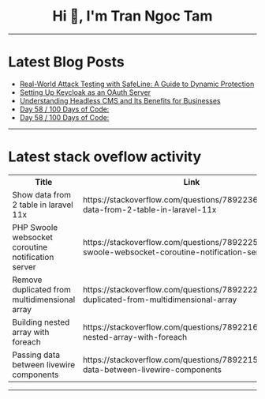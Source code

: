 <h1 align="center">Hi 👋, I'm Tran Ngoc Tam</h1>

---

# Latest Blog Posts 
<!-- BLOG-POST-LIST:START -->
- [Real-World Attack Testing with SafeLine: A Guide to Dynamic Protection](https://dev.to/lulu_liu_c90f973e2f954d7f/real-world-attack-testing-with-safeline-a-guide-to-dynamic-protection-2j5)
- [Setting Up Keycloak as an OAuth Server](https://dev.to/mtsammy40/setting-up-keycloak-as-an-oauth-server-1acn)
- [Understanding Headless CMS and Its Benefits for Businesses](https://dev.to/ismailco96/understanding-headless-cms-and-its-benefits-for-businesses-4c57)
- [Day 58 / 100 Days of Code:](https://dev.to/jacobsternx/day-58-100-days-of-code-5hd6)
- [Day 58 / 100 Days of Code:](https://dev.to/jacobsternx/day-58-100-days-of-code-16gn)
<!-- BLOG-POST-LIST:END -->

---

# Latest stack oveflow activity
<table>
  <tr><th>Title</th><th>Link</th></tr>
  <!-- STACKOVERFLOW:START --><tr><td>Show data from 2 table in laravel 11x</td><td>https://stackoverflow.com/questions/78922361/show-data-from-2-table-in-laravel-11x</td></tr><tr><td>PHP Swoole websocket coroutine notification server</td><td>https://stackoverflow.com/questions/78922251/php-swoole-websocket-coroutine-notification-server</td></tr><tr><td>Remove duplicated from multidimensional array</td><td>https://stackoverflow.com/questions/78922221/remove-duplicated-from-multidimensional-array</td></tr><tr><td>Building nested array with foreach</td><td>https://stackoverflow.com/questions/78922164/building-nested-array-with-foreach</td></tr><tr><td>Passing data between livewire components</td><td>https://stackoverflow.com/questions/78922156/passing-data-between-livewire-components</td></tr><!-- STACKOVERFLOW:END -->
</table>

---


